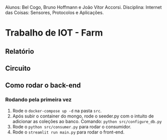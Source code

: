 Alunos: Bel Cogo, Bruno Hoffmann e João Vítor Accorsi.
Disciplina: Internet das Coisas: Sensores, Protocolos e Aplicações.

# Trabalho de IOT - Farm

## Relatório

## Circuito

## Como rodar o back-end

### Rodando pela primeira vez

1. Rode o `docker-compose up -d` na pasta `src`.
2. Após subir o container do mongo, rode o seeder.py com o intuito de adicionar as coleções ao banco. Comando: `python src/configure_db.py`
3. Rode o `python src/consumer.py` para rodar o consumidor.
4. Rode o `streamlit run main.py` para rodar o front-end.

